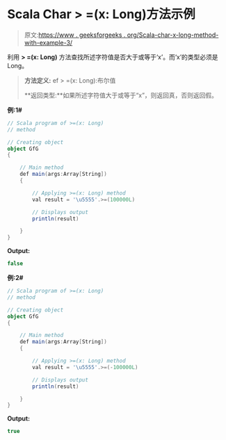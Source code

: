 # Scala Char > =(x: Long)方法示例

> 原文:[https://www . geeksforgeeks . org/Scala-char-x-long-method-with-example-3/](https://www.geeksforgeeks.org/scala-char-x-long-method-with-example-3/)

利用 **> =(x: Long)** 方法查找所述字符值是否大于或等于‘x’。而‘x’的类型必须是 Long。

> **方法定义:** ef > =(x: Long):布尔值
> 
> **返回类型:**如果所述字符值大于或等于“x”，则返回真，否则返回假。

**例:1#**

```scala
// Scala program of >=(x: Long)
// method

// Creating object
object GfG
{ 

    // Main method
    def main(args:Array[String])
    {

        // Applying >=(x: Long) method 
        val result = '\u5555'.>=(100000L)

        // Displays output
        println(result)

    }
} 
```

**Output:**

```scala
false

```

**例:2#**

```scala
// Scala program of >=(x: Long)
// method

// Creating object
object GfG
{ 

    // Main method
    def main(args:Array[String])
    {

        // Applying >=(x: Long) method
        val result = '\u5555'.>=(-100000L)

        // Displays output
        println(result)

    }
} 
```

**Output:**

```scala
true

```
